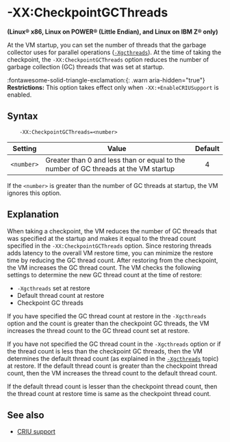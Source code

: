 <!--
* Copyright (c) 2017, 2023 IBM Corp. and others
*
* This program and the accompanying materials are made
* available under the terms of the Eclipse Public License 2.0
* which accompanies this distribution and is available at
* https://www.eclipse.org/legal/epl-2.0/ or the Apache
* License, Version 2.0 which accompanies this distribution and
* is available at https://www.apache.org/licenses/LICENSE-2.0.
*
* This Source Code may also be made available under the
* following Secondary Licenses when the conditions for such
* availability set forth in the Eclipse Public License, v. 2.0
* are satisfied: GNU General Public License, version 2 with
* the GNU Classpath Exception [1] and GNU General Public
* License, version 2 with the OpenJDK Assembly Exception [2].
*
* [1] https://www.gnu.org/software/classpath/license.html
* [2] https://openjdk.org/legal/assembly-exception.html
*
* SPDX-License-Identifier: EPL-2.0 OR Apache-2.0 OR GPL-2.0-only WITH Classpath-exception-2.0 OR GPL-2.0-only WITH OpenJDK-assembly-exception-1.0
-->

# -XX:CheckpointGCThreads

**(Linux&reg; x86, Linux on POWER&reg; (Little Endian), and Linux on IBM Z&reg; only)**

At the VM startup, you can set the number of threads that the garbage collector uses for parallel operations ([`-Xgcthreads`](xgcthreads.md)). At the time of taking the checkpoint, the `-XX:CheckpointGCThreads` option reduces the number of garbage collection (GC) threads that was set at startup.

:fontawesome-solid-triangle-exclamation:{: .warn aria-hidden="true"} **Restrictions:** This option takes effect only when `-XX:+EnableCRIUSupport` is enabled.

## Syntax

        -XX:CheckpointGCThreads=<number>

| Setting               | Value                            | Default                                                  |
|-----------------------|-----------------------------------|:---------------------------------------------------------:|
| `<number>` | Greater than 0 and less than or equal to the number of GC threads at the VM startup |  4           |

If the `<number>` is greater than the number of GC threads at startup, the VM ignores this option.

## Explanation

When taking a checkpoint, the VM reduces the number of GC threads that was specified at the startup and makes it equal to the thread count specified in the `-XX:CheckpointGCThreads` option. Since restoring threads adds latency to the overall VM restore time, you can minimize the restore time by reducing the GC thread count. After restoring from the checkpoint, the VM increases the GC thread count. The VM checks the following settings to determine the new GC thread count at the time of restore:

- `-Xgcthreads` set at restore
- Default thread count at restore
- Checkpoint GC threads

If you have specified the GC thread count at restore in the `-Xgcthreads` option and the count is greater than the checkpoint GC threads, the VM increases the thread count to the GC thread count set at restore.

If you have not specified the GC thread count in the `-Xgcthreads` option or if the thread count is less than the checkpoint GC threads, then the VM determines the default thread count (as explained in the [`-Xgcthreads`](xgcthreads.md#explanation) topic) at restore. If the default thread count is greater than the checkpoint thread count, then the VM increases the thread count to the default thread count.

If the default thread count is lesser than the checkpoint thread count, then the thread count at restore time is same as the checkpoint thread count.

## See also

- [CRIU support](criusupport.md)

<!-- ==== END OF TOPIC ==== xxcheckpointgcthread.md ==== -->
